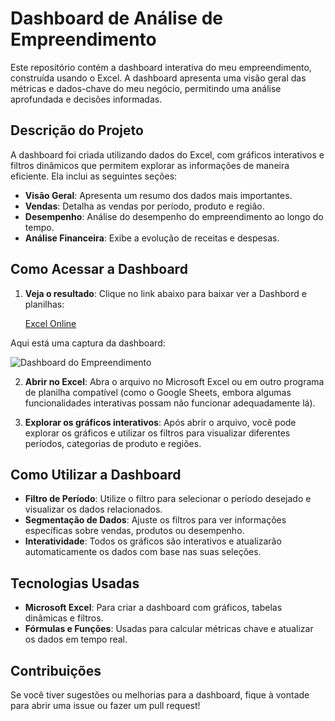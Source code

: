 # Dashboard de Análise de Empreendimento

Este repositório contém a dashboard interativa do meu empreendimento, construída usando o Excel. A dashboard apresenta uma visão geral das métricas e dados-chave do meu negócio, permitindo uma análise aprofundada e decisões informadas.

## Descrição do Projeto

A dashboard foi criada utilizando dados do Excel, com gráficos interativos e filtros dinâmicos que permitem explorar as informações de maneira eficiente. Ela inclui as seguintes seções:

- **Visão Geral**: Apresenta um resumo dos dados mais importantes.
- **Vendas**: Detalha as vendas por período, produto e região.
- **Desempenho**: Análise do desempenho do empreendimento ao longo do tempo.
- **Análise Financeira**: Exibe a evolução de receitas e despesas.

## Como Acessar a Dashboard

1. **Veja o resultado**:
   Clique no link abaixo para baixar ver a Dashbord e planilhas:
   
   [Excel Online](https://onedrive.live.com/personal/bc9cb59388db11f6/_layouts/15/Doc.aspx?sourcedoc=%7Bd093c666-cde2-4cd0-86e9-5027ea4b8627%7D&action=default&redeem=aHR0cHM6Ly8xZHJ2Lm1zL3gvYy9iYzljYjU5Mzg4ZGIxMWY2L0VXYkdrOURpemRCTWh1bFFKLXBMaGljQkhuakxoRmNBc1dqYV95eFVMa2xOc1E_ZT1pMmJhNzU&slrid=22f37ba1-2015-7000-c0c9-bf695a2153d2&originalPath=aHR0cHM6Ly8xZHJ2Lm1zL3gvYy9iYzljYjU5Mzg4ZGIxMWY2L0VXYkdrOURpemRCTWh1bFFKLXBMaGljQkhuakxoRmNBc1dqYV95eFVMa2xOc1E_cnRpbWU9WmZSc201d18zVWc&CID=5a4a970b-51f9-4bef-b9ae-1bb74a8c317c&_SRM=0:G:48)

Aqui está uma captura da dashboard:

![Dashboard do Empreendimento](Imagem_Dashbord.png)

2. **Abrir no Excel**:
   Abra o arquivo no Microsoft Excel ou em outro programa de planilha compatível (como o Google Sheets, embora algumas funcionalidades interativas possam não funcionar adequadamente lá).

3. **Explorar os gráficos interativos**:
   Após abrir o arquivo, você pode explorar os gráficos e utilizar os filtros para visualizar diferentes períodos, categorias de produto e regiões.

## Como Utilizar a Dashboard

- **Filtro de Período**: Utilize o filtro para selecionar o período desejado e visualizar os dados relacionados.
- **Segmentação de Dados**: Ajuste os filtros para ver informações específicas sobre vendas, produtos ou desempenho.
- **Interatividade**: Todos os gráficos são interativos e atualizarão automaticamente os dados com base nas suas seleções.

## Tecnologias Usadas

- **Microsoft Excel**: Para criar a dashboard com gráficos, tabelas dinâmicas e filtros.
- **Fórmulas e Funções**: Usadas para calcular métricas chave e atualizar os dados em tempo real.

## Contribuições

Se você tiver sugestões ou melhorias para a dashboard, fique à vontade para abrir uma issue ou fazer um pull request!


